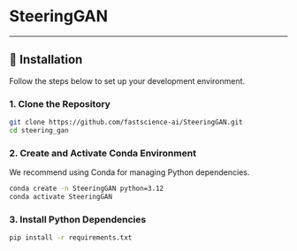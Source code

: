 # SteeringGAN



---

## 🚀 Installation

Follow the steps below to set up your development environment.

### 1. Clone the Repository

```bash
git clone https://github.com/fastscience-ai/SteeringGAN.git
cd steering_gan
```

### 2. Create and Activate Conda Environment
We recommend using Conda for managing Python dependencies.
```bash
conda create -n SteeringGAN python=3.12
conda activate SteeringGAN
```

### 3. Install Python Dependencies
```bash
pip install -r requirements.txt
```

